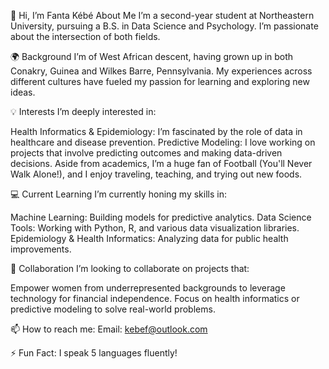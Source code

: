👋 Hi, I’m Fanta Kébé
About Me
I’m a second-year student at Northeastern University, pursuing a B.S. in Data Science and Psychology. I’m passionate about the intersection of both fields.


🌍 Background
I’m of West African descent, having grown up in both Conakry, Guinea and Wilkes Barre, Pennsylvania. My experiences across different cultures have fueled my passion for learning and exploring new ideas.


💡 Interests
I’m deeply interested in:

Health Informatics & Epidemiology: I’m fascinated by the role of data in healthcare and disease prevention.
Predictive Modeling: I love working on projects that involve predicting outcomes and making data-driven decisions.
Aside from academics, I’m a huge fan of Football (You'll Never Walk Alone!), and I enjoy traveling, teaching, and trying out new foods.


💻 Current Learning
I’m currently honing my skills in:


Machine Learning: Building models for predictive analytics.
Data Science Tools: Working with Python, R, and various data visualization libraries.
Epidemiology & Health Informatics: Analyzing data for public health improvements.


🤝 Collaboration
I’m looking to collaborate on projects that:


Empower women from underrepresented backgrounds to leverage technology for financial independence.
Focus on health informatics or predictive modeling to solve real-world problems.


📫 How to reach me:
Email: kebef@outlook.com


⚡ Fun Fact:
I speak 5 languages fluently!
